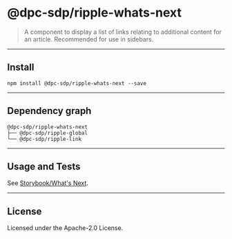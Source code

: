 # @dpc-sdp/ripple-whats-next

> A component to display a list of links relating to additional content for an
article. Recommended for use in sidebars.

--------------------------------------------------------------------------------

## Install

```shell
npm install @dpc-sdp/ripple-whats-next --save
```

--------------------------------------------------------------------------------

## Dependency graph

```shell
@dpc-sdp/ripple-whats-next
├── @dpc-sdp/ripple-global
└── @dpc-sdp/ripple-link
```

--------------------------------------------------------------------------------

## Usage and Tests

See [Storybook/What's Next](https://ripple.sdp.vic.gov.au/?selectedKind=Molecules/WhatsNext&selectedStory=What%5C's%20Next).

--------------------------------------------------------------------------------

## License

Licensed under the Apache-2.0 License.
